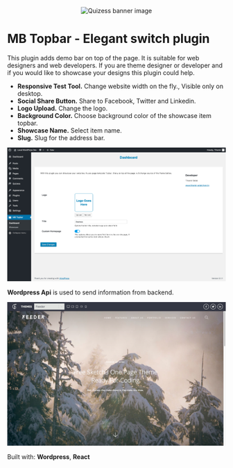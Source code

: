 <p align="center">
  <img alt="Quizess banner image" src="packages/assets/banner-1544×500.png"/>
</p>

# MB Topbar - Elegant switch plugin

This plugin adds demo bar on top of the page. It is suitable for web designers and web developers. If you are theme designer or developer and if you would like to showcase your designs this plugin could help.

+ **Responsive Test Tool.** Change website width on the fly., Visible only on desktop.
+ **Social Share Button.** Share to Facebook, Twitter and Linkedin.
+ **Logo Upload.** Change the logo.
+ **Background Color.** Choose background color of the showcase item topbar.
+ **Showcase Name.** Select item name.
+ **Slug.** Slug for the address bar.

<p align="center">
  <img alt="Quizess banner image" src="packages/screenshots/screenshot-01.png"/>
</p>

**Wordpress Api** is used to send information from backend.

<p align="center">
  <img alt="Quizess banner image" src="packages/screenshots/screenshot-04.png"/>
</p>

Built with: **Wordpress**, **React**
